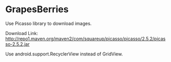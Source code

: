 # GrapesBerries

Use Picasso library to download images.

Download Link:
http://repo1.maven.org/maven2/com/squareup/picasso/picasso/2.5.2/picasso-2.5.2.jar

Use android.support.RecyclerView instead of GridView.
